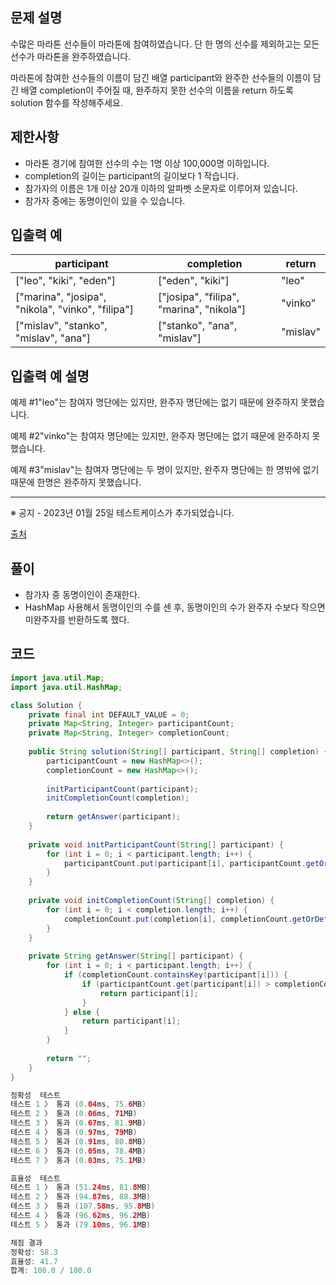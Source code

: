 ## **문제 설명**

수많은 마라톤 선수들이 마라톤에 참여하였습니다. 단 한 명의 선수를 제외하고는 모든 선수가 마라톤을 완주하였습니다.

마라톤에 참여한 선수들의 이름이 담긴 배열 participant와 완주한 선수들의 이름이 담긴 배열 completion이 주어질 때, 완주하지 못한 선수의 이름을 return 하도록 solution 함수를 작성해주세요.

## 제한사항

- 마라톤 경기에 참여한 선수의 수는 1명 이상 100,000명 이하입니다.
- completion의 길이는 participant의 길이보다 1 작습니다.
- 참가자의 이름은 1개 이상 20개 이하의 알파벳 소문자로 이루어져 있습니다.
- 참가자 중에는 동명이인이 있을 수 있습니다.

## 입출력 예

| participant | completion | return |
| --- | --- | --- |
| ["leo", "kiki", "eden"] | ["eden", "kiki"] | "leo" |
| ["marina", "josipa", "nikola", "vinko", "filipa"] | ["josipa", "filipa", "marina", "nikola"] | "vinko" |
| ["mislav", "stanko", "mislav", "ana"] | ["stanko", "ana", "mislav"] | "mislav" |

## 입출력 예 설명

예제 #1"leo"는 참여자 명단에는 있지만, 완주자 명단에는 없기 때문에 완주하지 못했습니다.

예제 #2"vinko"는 참여자 명단에는 있지만, 완주자 명단에는 없기 때문에 완주하지 못했습니다.

예제 #3"mislav"는 참여자 명단에는 두 명이 있지만, 완주자 명단에는 한 명밖에 없기 때문에 한명은 완주하지 못했습니다.

---

※ 공지 - 2023년 01월 25일 테스트케이스가 추가되었습니다.

[출처](http://hsin.hr/coci/archive/2014_2015/contest2_tasks.pdf)

## 풀이

- 참가자 중 동명이인이 존재한다.
- HashMap 사용해서 동명이인의 수를 센 후, 동명이인의 수가 완주자 수보다 작으면 미완주자를 반환하도록 했다.

## 코드

```java
import java.util.Map;
import java.util.HashMap;

class Solution {
    private final int DEFAULT_VALUE = 0;
    private Map<String, Integer> participantCount;
    private Map<String, Integer> completionCount;
    
    public String solution(String[] participant, String[] completion) {
        participantCount = new HashMap<>();
        completionCount = new HashMap<>();
        
        initParticipantCount(participant);
        initCompletionCount(completion);
        
        return getAnswer(participant);
    }
    
    private void initParticipantCount(String[] participant) {
        for (int i = 0; i < participant.length; i++) {
            participantCount.put(participant[i], participantCount.getOrDefault(participant[i], DEFAULT_VALUE) + 1);
        }
    }
    
    private void initCompletionCount(String[] completion) {
        for (int i = 0; i < completion.length; i++) {
            completionCount.put(completion[i], completionCount.getOrDefault(completion[i], DEFAULT_VALUE) + 1);
        }
    }
    
    private String getAnswer(String[] participant) {
        for (int i = 0; i < participant.length; i++) {
            if (completionCount.containsKey(participant[i])) {
                if (participantCount.get(participant[i]) > completionCount.get(participant[i])) {
                    return participant[i];
                }
            } else {
                return participant[i];
            }
        }
        
        return "";
    }
}

정확성  테스트
테스트 1 〉	통과 (0.04ms, 75.6MB)
테스트 2 〉	통과 (0.06ms, 71MB)
테스트 3 〉	통과 (0.67ms, 81.9MB)
테스트 4 〉	통과 (0.97ms, 79MB)
테스트 5 〉	통과 (0.91ms, 80.8MB)
테스트 6 〉	통과 (0.05ms, 78.4MB)
테스트 7 〉	통과 (0.03ms, 75.1MB)

효율성  테스트
테스트 1 〉	통과 (51.24ms, 81.8MB)
테스트 2 〉	통과 (94.87ms, 88.3MB)
테스트 3 〉	통과 (107.58ms, 95.8MB)
테스트 4 〉	통과 (96.62ms, 96.2MB)
테스트 5 〉	통과 (79.10ms, 96.1MB)

채점 결과
정확성: 58.3
효율성: 41.7
합계: 100.0 / 100.0
```